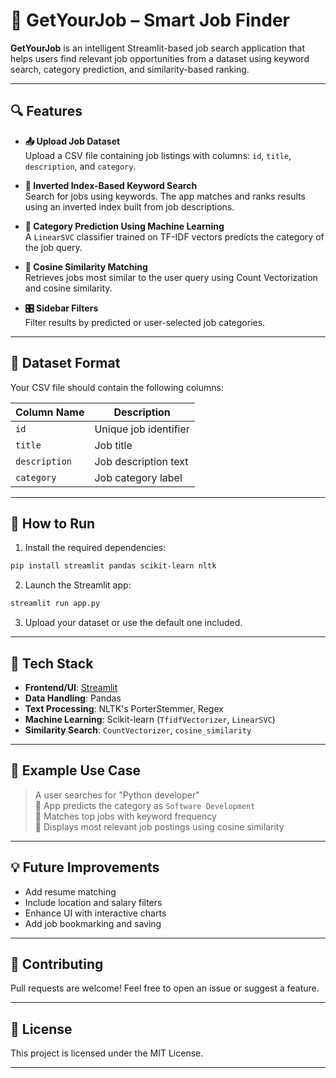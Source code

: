 # 🚀 GetYourJob – Smart Job Finder

**GetYourJob** is an intelligent Streamlit-based job search application that helps users find relevant job opportunities from a dataset using keyword search, category prediction, and similarity-based ranking.

---

## 🔍 Features

- **📤 Upload Job Dataset**  
  Upload a CSV file containing job listings with columns: `id`, `title`, `description`, and `category`.

- **🔎 Inverted Index-Based Keyword Search**  
  Search for jobs using keywords. The app matches and ranks results using an inverted index built from job descriptions.

- **🧠 Category Prediction Using Machine Learning**  
  A `LinearSVC` classifier trained on TF-IDF vectors predicts the category of the job query.

- **📐 Cosine Similarity Matching**  
  Retrieves jobs most similar to the user query using Count Vectorization and cosine similarity.

- **🎛️ Sidebar Filters**  
  Filter results by predicted or user-selected job categories.

---

## 📁 Dataset Format

Your CSV file should contain the following columns:

| Column Name  | Description                    |
|--------------|--------------------------------|
| `id`         | Unique job identifier          |
| `title`      | Job title                      |
| `description`| Job description text           |
| `category`   | Job category label             |

---

## 🚀 How to Run

1. Install the required dependencies:

```bash
pip install streamlit pandas scikit-learn nltk
```

2. Launch the Streamlit app:

```bash
streamlit run app.py
```

3. Upload your dataset or use the default one included.

---

## 🧠 Tech Stack

- **Frontend/UI**: [Streamlit](https://streamlit.io/)
- **Data Handling**: Pandas
- **Text Processing**: NLTK's PorterStemmer, Regex
- **Machine Learning**: Scikit-learn (`TfidfVectorizer`, `LinearSVC`)
- **Similarity Search**: `CountVectorizer`, `cosine_similarity`

---

## 📌 Example Use Case

> A user searches for "Python developer"  
> 🔹 App predicts the category as `Software Development`  
> 🔹 Matches top jobs with keyword frequency  
> 🔹 Displays most relevant job postings using cosine similarity

---

## 💡 Future Improvements

- Add resume matching
- Include location and salary filters
- Enhance UI with interactive charts
- Add job bookmarking and saving

---

## 🤝 Contributing

Pull requests are welcome! Feel free to open an issue or suggest a feature.

---

## 📜 License

This project is licensed under the MIT License.

---
